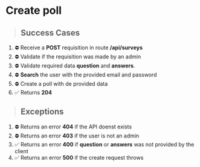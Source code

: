 # Create poll

> ## Success Cases

1. ⛔ Receive a **POST** requisition in route **/api/surveys**
2. ⛔ Validate if the requisition was made by an admin
3. ⛔ Validate required data **question** and **answers**.
4. ⛔ **Search** the user with the provided email and password
5. ⛔ Create a poll with de provided data
6. ✅ Returns **204**

> ## Exceptions

1. ⛔ Returns an error **404** if the API doenst exists
2. ⛔ Returns an error **403** if the  user is not an admin
3. ✅ Returns an error **400** if **question** or **answers** was not provided by the client
4. ✅ Returns an error **500** if the create request throws